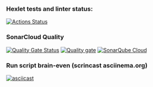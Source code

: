 ### Hexlet tests and linter status:
[![Actions Status](https://github.com/aduster/python-project-49/actions/workflows/hexlet-check.yml/badge.svg)](https://github.com/aduster/python-project-49/actions)

### SonarCloud Quality 
[![Quality Gate Status](https://sonarcloud.io/api/project_badges/measure?project=aduster_python-project-49&metric=alert_status)](https://sonarcloud.io/summary/new_code?id=aduster_python-project-49)
[![Quality gate](https://sonarcloud.io/api/project_badges/quality_gate?project=aduster_python-project-49)](https://sonarcloud.io/summary/new_code?id=aduster_python-project-49)
[![SonarQube Cloud](https://sonarcloud.io/images/project_badges/sonarcloud-light.svg)](https://sonarcloud.io/summary/new_code?id=aduster_python-project-49)

### Run script brain-even (scrincast asciinema.org)
[![asciicast](https://asciinema.org/a/724172.svg)](https://asciinema.org/a/724172)
